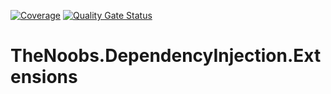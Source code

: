 ﻿
[![Coverage](https://sonarcloud.io/api/project_badges/measure?project=thenoobsbr_dependencyinjection-extensions&metric=coverage)](https://sonarcloud.io/summary/new_code?id=thenoobsbr_dependencyinjection-extensions)
[![Quality Gate Status](https://sonarcloud.io/api/project_badges/measure?project=thenoobsbr_dependencyinjection-extensions&metric=alert_status)](https://sonarcloud.io/summary/new_code?id=thenoobsbr_dependencyinjection-extensions)

 # TheNoobs.DependencyInjection.Extensions

 
